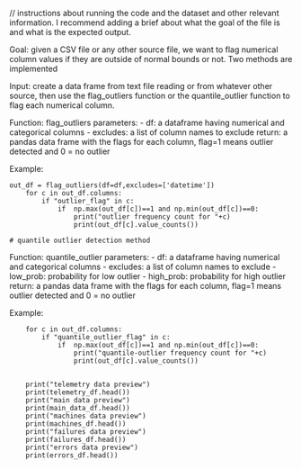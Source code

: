 // instructions about running the code and the dataset and other relevant information. I recommend adding a brief about what the goal of the file is and what is the expected output.

Goal: given a CSV file or any other source file, we want to flag numerical column values if they are outside of normal bounds or not. Two methods are implemented 

Input: create a data frame from text file reading or from whatever other source, then use the flag_outliers function or the quantile_outlier function to flag each numerical column.

Function: flag_outliers
parameters:
    - df: a dataframe having numerical and categorical columns
    - excludes: a list of column names to exclude
return: a pandas data frame with the flags for each column, flag=1 means outlier detected and 0 = no outlier

Example:
```
out_df = flag_outliers(df=df,excludes=['datetime'])
    for c in out_df.columns:
        if "outlier_flag" in c:
            if  np.max(out_df[c])==1 and np.min(out_df[c])==0:
                print("outlier frequency count for "+c)
                print(out_df[c].value_counts())
```
    # quantile outlier detection method


Function: quantile_outlier
parameters:
    - df: a dataframe having numerical and categorical columns
    - excludes: a list of column names to exclude
    - low_prob: probability for low outlier
    - high_prob: probability for high outlier
return: a pandas data frame with the flags for each column, flag=1 means outlier detected and 0 = no outlier

Example:
``` out_df = quantile_outlier(df=df,low_prob=0.01,high_prob=0.99,excludes=['datetime'])
    for c in out_df.columns:
        if "quantile_outlier_flag" in c:
            if  np.max(out_df[c])==1 and np.min(out_df[c])==0:
                print("quantile-outlier frequency count for "+c)
                print(out_df[c].value_counts())

    
    print("telemetry data preview")
    print(telemetry_df.head())
    print("main data preview")
    print(main_data_df.head())
    print("machines data preview")
    print(machines_df.head())
    print("failures data preview")
    print(failures_df.head())
    print("errors data preview")
    print(errors_df.head())
```
